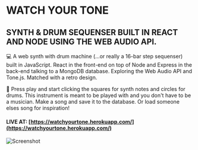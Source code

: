 # WATCH YOUR TONE

## SYNTH & DRUM SEQUENSER BUILT IN REACT AND NODE USING THE WEB AUDIO API.

💻 A web synth with drum machine (…or really a 16-bar step sequenser) built in JavaScript. React in the front-end on top of Node and Express in the back-end talking to a MongoDB database. Exploring the Web Audio API and Tone.js. Matched with a retro design.

🥁 Press play and start clicking the squares for synth notes and circles for drums. This instrument is meant to be played with and you don't have to be a musician. Make a song and save it to the database. Or load someone elses song for inspiration!

#### LIVE AT: [https://watchyourtone.herokuapp.com/](https://watchyourtone.herokuapp.com/)

![Screenshot](https://github.com/adamheldring/Adam-Heldring-Portfolio/blob/master/code/public/assets/watchyourtone.jpg)
